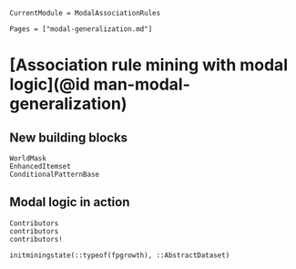 ```@meta
CurrentModule = ModalAssociationRules
```

```@contents
Pages = ["modal-generalization.md"]
```

# [Association rule mining with modal logic](@id man-modal-generalization)

## New building blocks

```@docs
WorldMask
EnhancedItemset
ConditionalPatternBase
```

## Modal logic in action
```@docs
Contributors
contributors
contributors!

initminingstate(::typeof(fpgrowth), ::AbstractDataset)
```
